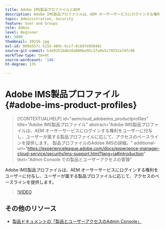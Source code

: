 ```yaml
---
title: Adobe IMS製品プロファイルとAEM
description: Adobe IMS製品プロファイルは、AEM オーサーサービスにログインする権利をユーザーに付与し、ユーザーが属する製品プロファイルに応じて、アクセスのベースラインを提供します。
topic: Administration, Security
feature: User and Groups
role: Admin
level: Beginner
kt: 5000
thumbnail: 39156.jpg
exl-id: 089a557c-5155-489c-bccf-0cb97e95840c
source-git-commit: b3e9251bdb18a008be95c1fa9e5c79252a74fc98
workflow-type: tm+mt
source-wordcount: '146'
ht-degree: 13%

---
```


# Adobe IMS製品プロファイル {#adobe-ims-product-profiles}

>[!CONTEXTUALHELP]
>id="aemcloud_adobeims_productprofiles"
>title="Adobe IMS製品プロファイル"
>abstract="Adobe IMS製品プロファイルは、AEM オーサーサービスにログインする権利をユーザーに付与し、ユーザーが属する製品プロファイルに応じて、アクセスのベースラインを提供します。 製品プロファイルのAdobe IMSの詳細。"
>additional-url="https://experienceleague.adobe.com/docs/experience-manager-cloud-service/security/ims-support.html?lang=ja#introduction" text="Admin Console での製品とユーザーアクセスの管理"

Adobe IMS製品プロファイルは、AEM オーサーサービスにログインする権利をユーザーに付与し、ユーザーが属する製品プロファイルに応じて、アクセスのベースラインを提供します。

>[!VIDEO](https://video.tv.adobe.com/v/39156?quality=12&learn=on)

## その他のリソース

+ [製品ドキュメントの「製品とユーザーアクセスのAdmin Console」](https://experienceleague.adobe.com/docs/experience-manager-cloud-service/security/ims-support.html#managing-products-and-user-access-in-admin-console)
